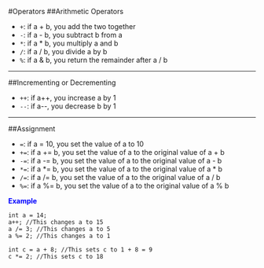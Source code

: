 #Operators
##Arithmetic Operators
* ```+```: if a + b, you add the two together
* ```-```: if a - b, you subtract b from a
* ```*```: if a * b, you multiply a and b
* ```/```: if a / b, you divide a by b
* ```%```: if a & b, you return the remainder after a / b
---
##Incrementing or Decrementing
* ```++```: if a++, you increase a by 1
* ```--```: if a--, you decrease b by 1
---
##Assignment
* ```=```: if a = 10, you set the value of a to 10
* ```+=```: if a += b, you set the value of a to the original value of a + b
* ```-=```: if a -= b, you set the value of a to the original value of a - b
* ```*=```: if a *= b, you set the value of a to the original value of a * b
* ```/=```: if a /= b, you set the value of a to the original value of a / b
* ```%=```: if a %= b, you set the value of a to the original value of a % b

<span style="color:blue">**Example**</span>    
```
int a = 14;
a++; //This changes a to 15
a /= 3; //This changes a to 5
a %= 2; //This changes a to 1

int c = a + 8; //This sets c to 1 + 8 = 9
c *= 2; //This sets c to 18
```